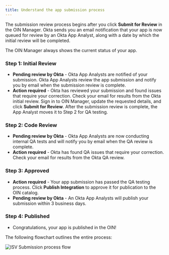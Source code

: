 ```yaml
---
title: Understand the app submission process
---
```


The submission review process begins after you click **Submit for Review** in the OIN Manager. Okta sends you an email notification that your app is now queued for review by an Okta App Analyst, along with a date by which the initial review will be completed.

The OIN Manager always shows the current status of your app.

### Step 1: Initial Review

* **Pending review by Okta** - Okta App Analysts are notified of your submission. Okta App Analysts review the app submission and notify you by email when the submission review is complete.
* **Action required** - Okta has reviewed your submission and found issues that require your correction. Check your email for results from the Okta initial review. Sign in to OIN Manager, update the requested details, and click **Submit for Review**. After the submission review is complete, the App Analyst moves it to Step 2 for QA testing.

### Step 2: Code Review

* **Pending review by Okta** - Okta App Analysts are now conducting internal QA tests and will notify you by email when the QA review is complete.
* **Action required** - Okta has found QA issues that require your correction. Check your email for results from the Okta QA review.

### Step 3: Approved

* **Action required** - Your app submission has passed the QA testing process. Click **Publish Integration** to approve it for publication to the OIN catalog.
* **Pending review by Okta** - An Okta App Analysts will publish your submission within 3 business days.

### Step 4: Published

* Congratulations, your app is published in the OIN!

The following flowchart outlines the entire process:

![ISV Submission process flow](/img/oin/isv-portal_submission_flow.png "Process flow diagram for Okta and ISV submission")

<NextSectionLink/>
